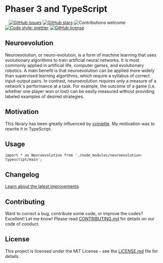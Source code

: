 # Phaser 3 and TypeScript

&nbsp;&nbsp;
[![GitHub issues](https://img.shields.io/github/issues/digitsensitive/neuroevolution-typescript.svg)](https://github.com/digitsensitive/neuroevolution-typescript/issues)
[![GitHub stars](https://img.shields.io/github/stars/digitsensitive/neuroevolution-typescript.svg)](https://github.com/digitsensitive/neuroevolution-typescript/stargazers)
![Contributions welcome](https://img.shields.io/badge/contributions-welcome-orange.svg)
[![Code style: prettier](https://img.shields.io/badge/code_style-prettier-ff69b4.svg)](https://github.com/prettier/prettier)
[![GitHub license](https://img.shields.io/github/license/digitsensitive/neuroevolution-typescript.svg)](https://github.com/digitsensitive/neuroevolution-typescript)

## Neuroevolution

Neuroevolution, or neuro-evolution, is a form of machine learning that uses evolutionary algorithms to train artificial neural networks. It is most commonly applied in artificial life, computer games, and evolutionary robotics. A main benefit is that neuroevolution can be applied more widely than supervised learning algorithms, which require a syllabus of correct input-output pairs. In contrast, neuroevolution requires only a measure of a network's performance at a task. For example, the outcome of a game (i.e. whether one player won or lost) can be easily measured without providing labeled examples of desired strategies.

## Motivation

This library has been greatly influenced by [xviniette](https://github.com/xviniette/FlappyLearning).
My motivation was to rewrite it in TypeScript.

## Usage

`import * as Neuroevolution from './node_modules/neuroevolution-typescript/main';`

## Changelog

[Learn about the latest improvements](https://github.com/digitsensitive/neuroevolution-typescript/blob/master/CHANGELOG.md)

## Contributing

Want to correct a bug, contribute some code, or improve the codes? Excellent! Let me know!
Please read [CONTRIBUTING.md](https://github.com/digitsensitive/neuroevolution-typescript/blob/master/CONTRIBUTING.md) for details on our code of conduct.

## License

This project is licensed under the MIT License - see the [LICENSE.md](https://github.com/digitsensitive/neuroevolution-typescript/blob/master/LICENSE) file for details.
